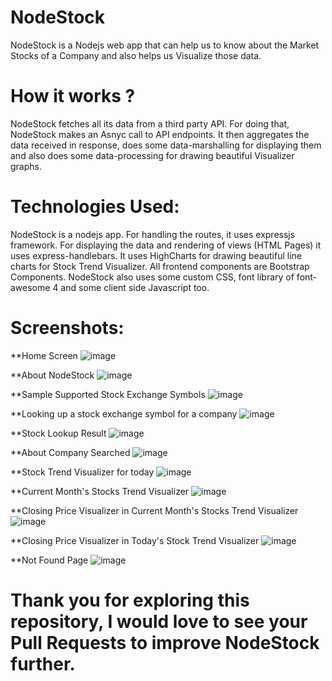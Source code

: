 # NodeStock
NodeStock is a Nodejs web app that can help us to know about the Market Stocks of a Company and also helps us Visualize those data.

# How it works ?
NodeStock fetches all its data from a third party API.
For doing that, NodeStock makes an Asnyc call to API endpoints. It then aggregates the data received in response, does some data-marshalling for displaying them and also does some data-processing for drawing beautiful Visualizer graphs.

# Technologies Used:
NodeStock is a nodejs app. For handling the routes, it uses expressjs framework. For displaying the data and rendering of views (HTML Pages) it uses express-handlebars. It uses HighCharts for drawing beautiful line charts for Stock Trend Visualizer. All frontend components are Bootstrap Components. NodeStock also uses some custom CSS, font library of font-awesome 4 and some client side Javascript too.

# Screenshots:

**Home Screen
![image](https://github.com/kshitizified/nodestock/blob/master/screenshots/HOME_SCREEN.jpg)

**About NodeStock
![image](https://github.com/kshitizified/nodestock/blob/master/screenshots/ABOUT_NODESTOCK.jpg)

**Sample Supported Stock Exchange Symbols
![image](https://github.com/kshitizified/nodestock/blob/master/screenshots/SAMPLE_SUPPORTED_STOCK_EXCHANGE_SYMBOLS.jpg)

**Looking up a stock exchange symbol for a company
![image](https://github.com/kshitizified/nodestock/blob/master/screenshots/EXCHANGE_SYMBOL_LOOKUP.jpg)

**Stock Lookup Result
![image](https://github.com/kshitizified/nodestock/blob/master/screenshots/STOCKS_LOOKUP_RESULT.jpg)

**About Company Searched
![image](https://github.com/kshitizified/nodestock/blob/master/screenshots/ABOUT_COMPANY_SEARCHED.jpg)

**Stock Trend Visualizer for today
![image](https://github.com/kshitizified/nodestock/blob/master/screenshots/STOCK_TRENDS_VISUALIZER_FOR_TODAY.jpg)

**Current Month's Stocks Trend Visualizer
![image](https://github.com/kshitizified/nodestock/blob/master/screenshots/MONTH_STOCK_TREND_VISUALIZER.jpg)

**Closing Price Visualizer in Current Month's Stocks Trend Visualizer
![image](https://github.com/kshitizified/nodestock/blob/master/screenshots/CLOSING_PRICE_THIS_MONTH_VISUALIZER.jpg)

**Closing Price Visualizer in Today's Stock Trend Visualizer
![image](https://github.com/kshitizified/nodestock/blob/master/screenshots/CLOSING_PRICE_TODAY.jpg)

**Not Found Page
![image](https://github.com/kshitizified/nodestock/blob/master/screenshots/NOT_FOUND_PAGE.PNG)


# Thank you for exploring this repository, I would love to see your Pull Requests to improve NodeStock further. 
